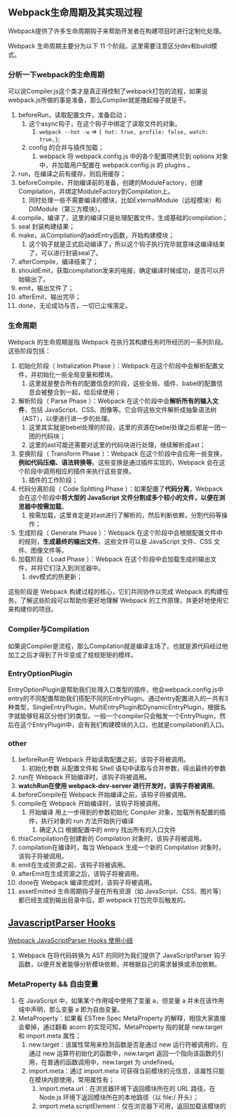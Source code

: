 ## Webpack生命周期及其实现过程

Webpack提供了许多生命周期钩子来帮助开发者在构建项目时进行定制化处理。

Webpack 生命周期主要分为以下 11 个阶段。这里需要注意区分dev和build模式。

<!-- !这里可以放几个图片 -->

### 分析一下webpack的生命周期

可以说Compiler.js这个类才是真正得控制了webpack打包的流程，如果说webpack.js所做的事是准备，那么Compiler就是撸起袖子就是干。

1. beforeRun，读取配置文件，准备启动；
   1. 这个async钩子，在这个钩子中绑定了读取文件的对象。
      1. `webpack --hot -w` => `{ hot: true, profile: false, watch: true,}`;
   2. config 的合并与插件加载；
      1. webpack 将 webpack.config.js 中的各个配置项拷贝到 options 对象中，并加载用户配置在 webpack.config.js 的 plugins 。
2. run，在编译之前有缓存，则启用缓存；
3. beforeCompile，开始编译前的准备，创建的ModuleFactory，创建Compilation，并绑定ModuleFactory到Compilation上。
   1. 同时处理一些不需要编译的模块，比如ExternalModule（远程模块）和DllModule（第三方模块）。
4. compile，编译了，这里的编译只是处理配置文件，生成基础的compilation；
5. seal 封装构建结果；
6. make，从Compilation的addEntry函数，开始构建模块；
   1. 这个钩子就是正式启动编译了，所以这个钩子执行完毕就意味这编译结束了，可以进行封装seal了。
7. afterCompile，编译结束了；
8. shouldEmit，获取compilation发来的电报，确定编译时候成功，是否可以开始输出了。
9. emit，输出文件了；
10. afterEmit，输出完毕；
11. done，无论成功与否，一切已尘埃落定。

### 生命周期

Webpack 的生命周期是指 Webpack 在执行其构建任务时所经历的一系列阶段。这些阶段包括：

1. 初始化阶段（ Initialization Phase ）：Webpack 在这个阶段中会解析配置文件，并初始化一些全局变量和模块。
   1. 这里就是整合所有的配置信息的阶段，这些全局、插件、babel的配置信息会被整合到一起，给后续使用；
2. 解析阶段（ Parse Phase ）：Webpack 在这个阶段中会**解析所有的输入文件**，包括 JavaScript、CSS、图像等。它会将这些文件解析成抽象语法树（AST），以便进行进一步的处理。
   1. 这里其实就是bebel处理的阶段，这里的资源在bebel处理之后都是一团一团的代码块；
   2. 这里的ast可能还需要对这里的代码块进行处理，继续解析成ast；
3. 变换阶段（ Transform Phase ）：Webpack 在这个阶段中会应用一些变换，**例如代码压缩、语法转换等**。这些变换是通过插件实现的，Webpack 会在这个阶段中调用相应的插件来执行这些变换。
   1. 插件的工作阶段；
4. 代码分离阶段（ Code Splitting Phase ）：如果配置了**代码分离**，Webpack 会在这个阶段中**将大型的 JavaScript 文件分割成多个较小的文件，以便在浏览器中按需加载**。
   1. 按需加载，这里肯定是对ast进行了解析的，然后判断依赖，分割代码等操作；
5. 生成阶段（ Generate Phase ）：Webpack 在这个阶段中会根据配置文件中的规则，**生成最终的输出文件**。这些文件可以是 JavaScript 文件、CSS 文件、图像文件等。
6. 加载阶段（ Load Phase ）：Webpack 在这个阶段中会加载生成的输出文件，并将它们注入到浏览器中。
   1. dev模式的热更新；

这些阶段是 Webpack 构建过程的核心，它们共同协作以完成 Webpack 的构建任务。了解这些阶段可以帮助你更好地理解 Webpack 的工作原理，并更好地使用它来构建你的项目。

### Compiler与Compilation

如果说Compiler是流程，那么Compilation就是编译主场了。也就是源代码经过他加工之后才得到了升华变成了规规矩矩的模样。

### EntryOptionPlugin

EntryOptionPlugin是帮助我们处理入口类型的插件，他会webpack.config.js中entry的不同配置帮助我们搭配不同的EntryPlugin。通过entry配置进入的一共有3种类型，SingleEntryPlugin，MultiEntryPlugin和DynamicEntryPlugin，根据名字就能够轻易区分他们的类型。一般一个compiler只会触发一个EntryPlugin，然后在这个EntryPlugin中，会有我们构建模块的入口，也就是compilation的入口。

### other

1. beforeRun在 Webpack 开始读取配置之前，该钩子将被调用。
   1. 初始化参数 从配置文件和 Shell 语句中读取与合并参数，得出最终的参数
2. run在 Webpack 开始编译时，该钩子将被调用。
3. **watchRun在使用 webpack-dev-server 进行开发时，该钩子将被调用**。
4. beforeCompile在 Webpack 开始编译之前，该钩子将被调用。
5. compile在 Webpack 开始编译时，该钩子将被调用。
   1. 开始编译 用上一步得到的参数初始化 Compiler 对象，加载所有配置的插件，执行对象的 run 方法开始执行编译
      1. 确定入口 根据配置中的 entry 找出所有的入口文件
6. thisCompilation在创建新的 Compilation 对象时，该钩子将被调用。
7. compilation在编译时，每当 Webpack 生成一个新的 Compilation 对象时，该钩子将被调用。
8. emit在生成资源之前，该钩子将被调用。
9. afterEmit在生成资源之后，该钩子将被调用。
10. done在 Webpack 编译完成时，该钩子将被调用。
11. assetEmitted 生命周期钩子是在所有资源（如 JavaScript、CSS、图片等）都已经生成到输出目录中后，即 webpack 打包完毕后触发的。

## [JavascriptParser Hooks](https://webpack.docschina.org/api/parser/)

[Webpack JavaScriptParser Hooks 使用小结](https://juejin.cn/post/7117837829165547556)

1. Webpack 在将代码转换为 AST 的同时为我们提供了 JavaScriptParser 钩子函数，以便开发者能够分析模块依赖，并根据自己的需求替换或添加依赖。

### MetaProperty && 自由变量

1. 在 JavaScript 中，如果某个作用域中使用了变量 a，但变量 a 并未在该作用域中声明，那么变量 a 即为自由变量。
2. MetaProperty：如果看 ESTree Spec MetaProperty 的解释，相信大家直接会晕掉，通过翻看 acorn 的实现可知，MetaProperty 指的就是 new.target 和 import.meta 属性；
   1. new.target：该属性常用来检测函数是否是通过 new 运行符被调用的，在通过 new 运算符初始化的函数中，new.target 返回一个指向该函数的引用，在普通的函数调用中，new.target 为 undefined。
   2. import.meta：通过 import.meta 可获得当前模块的元信息，该属性只能在模块内部使用，常用属性有；
      1. import.meta.url：在浏览器环境下返回模块所在的 URL 路径，在 Node.js 环境下返回模块所在的本地路径（以 file:/ 开头）；
      2. import.meta.scriptElement：仅在浏览器下可用，返回加载该模块的 <script> 元素，作用等同于 document.currentScript。

### 可通过 NormalModuleFactory 获取 JavaScriptParser 实例

上例代码清晰明了，不过多阐述，只对 for 中参数的可用值进行简短介绍：

1. javascript/auto：处理 CommonJS、AMD 及 ESModule 格式的 JavaScript 模块及其依赖；
2. javascript/dynamic：处理 CommonJS 及 AMD 格式的 JavaScript 模块及其依赖；
3. javascript/esm：处理 ESModule 格式的 JavaScript 模块及其依赖。

### 钩子列表

1. 有些钩子无需调用 for 方法）；
2. evaluateTypeof：将对自由变量（或其属性）、new.target（或其属性）、import.meta（或其属性）执行 typeof 操作赋值给某一变量（或作为 if 语句的判断条件）时触发；
3. statement：通用钩子，每解析一个语句调用一次；

## dependencyTemplates

Dependency Templates 是 Webpack 4 中引入的一个新特性，它允许您使用 JavaScript 代码来定义 Webpack 构建过程中的依赖关系。 Dependency Templates 可以帮助您更灵活地处理依赖关系，并提高构建速度。

Dependency Templates 是通过 webpack.DependencyTemplates 配置项来配置的。您可以使用 JavaScript 代码定义一个或多个 Dependency Templates，并将它们添加到 webpack.config.js 文件中。
